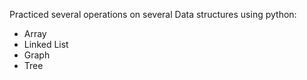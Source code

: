 Practiced several operations on several Data structures using python:

- Array
- Linked List
- Graph
- Tree
